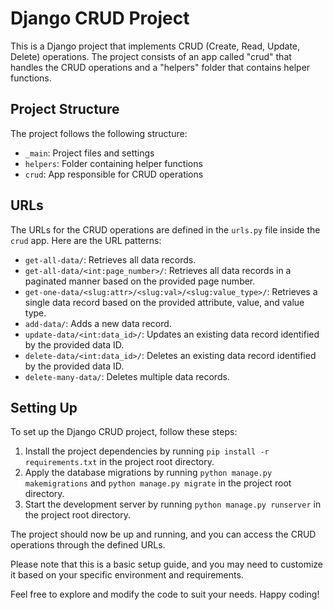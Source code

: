 # Django CRUD Project

This is a Django project that implements CRUD (Create, Read, Update, Delete) operations. The project consists of an app called "crud" that handles the CRUD operations and a "helpers" folder that contains helper functions.

## Project Structure

The project follows the following structure:

- `_main`: Project files and settings
- `helpers`: Folder containing helper functions
- `crud`: App responsible for CRUD operations

## URLs

The URLs for the CRUD operations are defined in the `urls.py` file inside the `crud` app. Here are the URL patterns:

- `get-all-data/`: Retrieves all data records.
- `get-all-data/<int:page_number>/`: Retrieves all data records in a paginated manner based on the provided page number.
- `get-one-data/<slug:attr>/<slug:val>/<slug:value_type>/`: Retrieves a single data record based on the provided attribute, value, and value type.
- `add-data/`: Adds a new data record.
- `update-data/<int:data_id>/`: Updates an existing data record identified by the provided data ID.
- `delete-data/<int:data_id>/`: Deletes an existing data record identified by the provided data ID.
- `delete-many-data/`: Deletes multiple data records.

## Setting Up

To set up the Django CRUD project, follow these steps:

1. Install the project dependencies by running `pip install -r requirements.txt` in the project root directory.
2. Apply the database migrations by running `python manage.py makemigrations` and `python manage.py migrate` in the project root directory.
3. Start the development server by running `python manage.py runserver` in the project root directory.

The project should now be up and running, and you can access the CRUD operations through the defined URLs.

Please note that this is a basic setup guide, and you may need to customize it based on your specific environment and requirements.

Feel free to explore and modify the code to suit your needs. Happy coding!